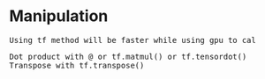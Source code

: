 # Manipulation 
<pre>
Using tf method will be faster while using gpu to cal
</pre>

<pre>
Dot product with @ or tf.matmul() or tf.tensordot()
Transpose with tf.transpose()</pre>